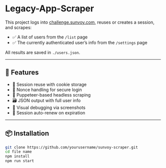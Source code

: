 # Legacy-App-Scraper

This project logs into [challenge.sunvoy.com](https://challenge.sunvoy.com), reuses or creates a session, and scrapes:

- ✅ A list of users from the `/list` page
- ✅ The currently authenticated user’s info from the `/settings` page

All results are saved in `./users.json`.

---

## 🚀 Features

- 🔐 Session reuse with cookie storage
- 🧠 Nonce handling for secure login
- 🧭 Puppeteer-based headless scraping
- 🗃️ JSON output with full user info
- 🧪 Visual debugging via screenshots
- 🔄 Session auto-renew on expiration

---

## 📦 Installation

```bash
git clone https://github.com/yourusername/sunvoy-scraper.git
cd file name
npm install
npm run start
